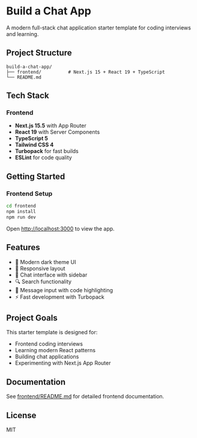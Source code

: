 # Build a Chat App

A modern full-stack chat application starter template for coding interviews and learning.

## Project Structure

```
build-a-chat-app/
├── frontend/          # Next.js 15 + React 19 + TypeScript
└── README.md
```

## Tech Stack

### Frontend
- **Next.js 15.5** with App Router
- **React 19** with Server Components
- **TypeScript 5**
- **Tailwind CSS 4**
- **Turbopack** for fast builds
- **ESLint** for code quality

## Getting Started

### Frontend Setup

```bash
cd frontend
npm install
npm run dev
```

Open [http://localhost:3000](http://localhost:3000) to view the app.

## Features

- 🎨 Modern dark theme UI
- 📱 Responsive layout
- 💬 Chat interface with sidebar
- 🔍 Search functionality
- 📝 Message input with code highlighting
- ⚡ Fast development with Turbopack

## Project Goals

This starter template is designed for:
- Frontend coding interviews
- Learning modern React patterns
- Building chat applications
- Experimenting with Next.js App Router

## Documentation

See [frontend/README.md](frontend/README.md) for detailed frontend documentation.

## License

MIT
